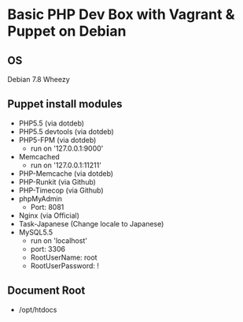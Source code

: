 # Basic PHP Dev Box with Vagrant & Puppet on Debian

## OS
Debian 7.8 Wheezy

## Puppet install modules

- PHP5.5 (via dotdeb)
- PHP5.5 devtools (via dotdeb)
- PHP5-FPM (via dotdeb)
    + run on '127.0.0.1:9000'
- Memcached
    + run on '127.0.0.1:11211'
- PHP-Memcache (via dotdeb)
- PHP-Runkit (via Github)
- PHP-Timecop (via Github)
- phpMyAdmin
    + Port: 8081
- Nginx (via Official)
- Task-Japanese (Change locale to Japanese)
- MySQL5.5
    + run on 'localhost'
    + port: 3306
    + RootUserName: root
    + RootUserPassword: <?= RootUserName ?>!

## Document Root
- /opt/htdocs
